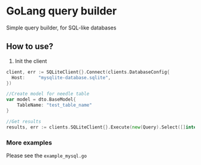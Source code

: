 # GoLang query builder
Simple query builder, for SQL-like databases

## How to use?
1. Init the client
```go
client, err := SQLiteClient{}.Connect(clients.DatabaseConfig{
  Host:     "mysqlite-database.sqlite",
})

//Create model for needle table
var model = dto.BaseModel{
    TableName: "test_table_name"
}

//Get results
results, err := clients.SQLiteClient{}.Execute(new(Query).Select([]interface{}{"col1", "col2"}).From(&model))
```

### More examples
Please see the `example_mysql.go`